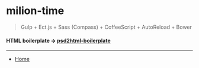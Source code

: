 milion-time
==

> Gulp + Ect.js + Sass (Compass) + CoffeeScript + AutoReload + Bower

#### HTML boilerplate -> <a href="https://github.com/AveVlad/psd2html-boilerplate" target="_blank">psd2html-boilerplate</a>
---

 - <a href="http://vld-work.github.io/" target="_blank">Home</a>
